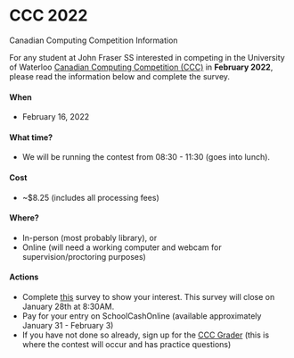 # CCC 2022
Canadian Computing Competition Information

For any student at John Fraser SS interested in competing in the University of Waterloo [Canadian Computing Competition (CCC)](https://www.cemc.uwaterloo.ca/contests/ccc-cco.html) in **February 2022**, please read the information below and complete the survey.

#### When
- February 16, 2022

#### What time?
- We will be running the contest from 08:30 - 11:30 (goes into lunch).

#### Cost
- ~$8.25 (includes all processing fees)

#### Where?
- In-person (most probably library), or
- Online (will need a working computer and webcam for supervision/proctoring purposes)

#### Actions
- Complete [this](https://forms.gle/uzpsy9yV6Z19oXcr5) survey to show your interest. This survey will close on January 28th at 8:30AM.
- Pay for your entry on SchoolCashOnline (available approximately January 31 - February 3)
- If you have not done so already, sign up for the [CCC Grader](https://cccgrader.com/) (this is where the contest will occur and has practice questions)
